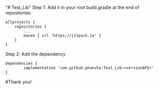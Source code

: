 "# Test_Lib" 
Step 1: Add it in your root build.gradle at the end of repositories:

	allprojects {
		repositories {
			...
			maven { url 'https://jitpack.io' }
		}
	}
Step 2: Add the dependency

	dependencies {
	        implementation 'com.github.phanvha:Test_Lib:<versionAPI>'
	}
  
 #Thank you!
